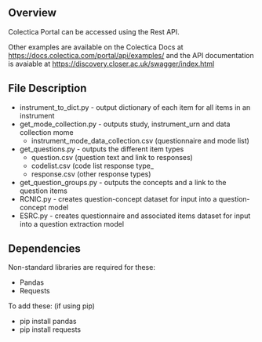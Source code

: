 ## Overview

Colectica Portal can be accessed using the Rest API. 

Other examples are available on the Colectica Docs at https://docs.colectica.com/portal/api/examples/ 
and the API documentation is avaiable at https://discovery.closer.ac.uk/swagger/index.html

## File Description

- instrument_to_dict.py - output dictionary of each item for all items in an instrument
- get_mode_collection.py - outputs study, instrument_urn and data collection mome
  - instrument_mode_data_collection.csv (questionnaire and mode list)
- get_questions.py - outputs the different item types
  - question.csv (question text and link to responses)
  - codelist.csv (code list response type_
  - response.csv (other response types)
- get_question_groups.py - outputs the concepts and a link to the question items
- RCNIC.py - creates question-concept dataset for input into a question-concept model
- ESRC.py - creates questionnaire and associated items dataset for input into a question extraction model

## Dependencies

Non-standard libraries are required for these:

- Pandas
- Requests

To add these: (if using pip)

- pip install pandas
- pip install requests
